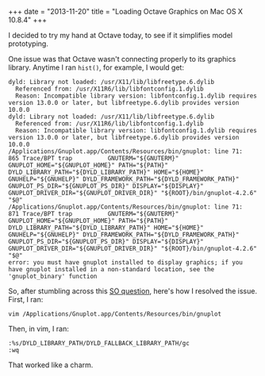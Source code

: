 +++
date = "2013-11-20"
title = "Loading Octave Graphics on Mac OS X 10.8.4"
+++

I decided to try my hand at Octave today, to see if it simplifies model prototyping. 

One issue was that Octave wasn't connecting properly to its graphics library. Anytime I ran `hist()`, for example, I would get: 

	dyld: Library not loaded: /usr/X11/lib/libfreetype.6.dylib
	  Referenced from: /usr/X11R6/lib/libfontconfig.1.dylib
	  Reason: Incompatible library version: libfontconfig.1.dylib requires version 13.0.0 or later, but libfreetype.6.dylib provides version 10.0.0
	dyld: Library not loaded: /usr/X11/lib/libfreetype.6.dylib
	  Referenced from: /usr/X11R6/lib/libfontconfig.1.dylib
	  Reason: Incompatible library version: libfontconfig.1.dylib requires version 13.0.0 or later, but libfreetype.6.dylib provides version 10.0.0
	/Applications/Gnuplot.app/Contents/Resources/bin/gnuplot: line 71:   865 Trace/BPT trap          GNUTERM="${GNUTERM}" GNUPLOT_HOME="${GNUPLOT_HOME}" PATH="${PATH}" DYLD_LIBRARY_PATH="${DYLD_LIBRARY_PATH}" HOME="${HOME}" GNUHELP="${GNUHELP}" DYLD_FRAMEWORK_PATH="${DYLD_FRAMEWORK_PATH}" GNUPLOT_PS_DIR="${GNUPLOT_PS_DIR}" DISPLAY="${DISPLAY}" GNUPLOT_DRIVER_DIR="${GNUPLOT_DRIVER_DIR}" "${ROOT}/bin/gnuplot-4.2.6" "$@"
	/Applications/Gnuplot.app/Contents/Resources/bin/gnuplot: line 71:   871 Trace/BPT trap          GNUTERM="${GNUTERM}" GNUPLOT_HOME="${GNUPLOT_HOME}" PATH="${PATH}" DYLD_LIBRARY_PATH="${DYLD_LIBRARY_PATH}" HOME="${HOME}" GNUHELP="${GNUHELP}" DYLD_FRAMEWORK_PATH="${DYLD_FRAMEWORK_PATH}" GNUPLOT_PS_DIR="${GNUPLOT_PS_DIR}" DISPLAY="${DISPLAY}" GNUPLOT_DRIVER_DIR="${GNUPLOT_DRIVER_DIR}" "${ROOT}/bin/gnuplot-4.2.6" "$@"
	error: you must have gnuplot installed to display graphics; if you have gnuplot installed in a non-standard location, see the 'gnuplot_binary' function

So, after stumbling across this [SO question](http://stackoverflow.com/questions/4175411/plotting-with-octave-after-most-recent-mac-osx-update), here's how I resolved the issue. First, I ran: 

	vim /Applications/Gnuplot.app/Contents/Resources/bin/gnuplot

Then, in vim, I ran: 

	:%s/DYLD_LIBRARY_PATH/DYLD_FALLBACK_LIBRARY_PATH/gc
	:wq

That worked like a charm. 
